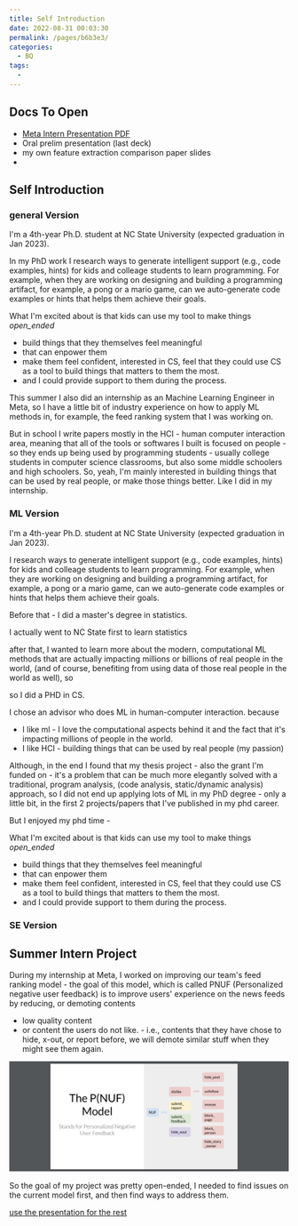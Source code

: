 ```yaml
---
title: Self Introduction
date: 2022-08-31 00:03:30
permalink: /pages/b6b3e3/
categories:
  - BQ
tags:
  - 
---
```


## Docs To Open
- [Meta Intern Presentation PDF](https://drive.google.com/file/d/1y_CQtUKQ7BSh6zZztLV1EjDMAxYok-Ar/view)
- Oral prelim presentation (last deck)
- my own feature extraction comparison paper slides
- 

## Self Introduction
### general Version
I'm a 4th-year Ph.D. student at NC State University (expected graduation in Jan 2023).

In my PhD work I research  ways to generate intelligent support (e.g., code examples, hints) for kids and colleage students to learn programming. For example, when they are working on designing and building a programming artifact, for example, a pong or a mario game, can we auto-generate code examples or hints that helps them achieve their goals. 

What I'm excited about is that kids can use my tool to make things *open_ended*
- build things that they themselves feel meaningful
- that can enpower them
- make them feel confident, interested in CS, feel that they could use CS as a tool to build things that matters to them the most. 
- and I could provide support to them during the process. 


This summer I also did an internship as an Machine Learning Engineer in Meta, so I have a little bit of industry experience on how to apply ML methods in, for example, the feed ranking system that I was working on.

But in school I write papers mostly in the HCI - human computer interaction area, meaning that all of the tools or softwares I built is focused on people - so they ends up being used by programming students - usually college students in computer science classrooms, but also some middle schoolers and high schoolers. So, yeah, I'm mainly interested in building things that can be used by real people, or make those things better. Like I did in my internship. 


### ML Version
I'm a 4th-year Ph.D. student at NC State University (expected graduation in Jan 2023).

 I research  ways to generate intelligent support (e.g., code examples, hints) for kids and colleage students to learn programming. For example, when they are working on designing and building a programming artifact, for example, a pong or a mario game, can we auto-generate code examples or hints that helps them achieve their goals. 

Before that - I did a master's degree in statistics. 

I actually went to NC State first to learn statistics 

after that, I wanted to learn more about the modern, computational ML methods that are actually impacting millions or billions of real people in the world, (and of course, benefiting from using data of those real people in the world as well), so 

 so I did a PHD in CS.
 
  I chose an advisor who does ML in human-computer interaction. because
- I like ml - I love the computational aspects behind it and the fact that it's impacting millions of people in the world. 
- I like HCI - building things that can be used by real people (my passion)

Although, in the end I found that my thesis project - also the grant I'm funded on - it's a problem that can  be much more elegantly solved with a traditional, program analysis, (code analysis, static/dynamic analysis) approach, so I did not end up applying lots of ML in my PhD degree - only a little bit, in the first 2 projects/papers that I've published in my phd career. 

But I enjoyed my phd time - 



What I'm excited about is that kids can use my tool to make things *open_ended*
- build things that they themselves feel meaningful
- that can enpower them
- make them feel confident, interested in CS, feel that they could use CS as a tool to build things that matters to them the most. 
- and I could provide support to them during the process. 


### SE Version



## Summer Intern Project

During my internship at Meta, I worked on improving our team's feed ranking model - the goal of this model, which is called PNUF (Personalized negative user feedback) is to improve users'  experience on the news feeds by reducing, or demoting contents 
- low quality content
- or content the users do not like. - i.e., contents that they have chose to hide, x-out, or report before, we will demote similar stuff when they might see them again. 

![](https://raw.githubusercontent.com/emmableu/image/master/202208311041637.png)



So the goal of my project was pretty open-ended, I needed to find issues on the current model first, and then find ways to address them. 

[use the presentation for the rest](https://drive.google.com/file/d/1y_CQtUKQ7BSh6zZztLV1EjDMAxYok-Ar/view)




